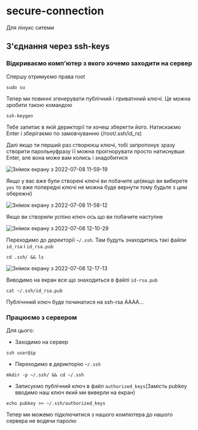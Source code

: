 # secure-connection

Для лінукс ситеми

## З'єднання через ssh-keys
### Відкриваємо комп'ютер з якого хочемо заходити на сервер
Спершу отримуємо права root
```
sudo su
```

Тепер ми повинні згенерувати публічний і приватнний ключі. Це можна зробити такою командою

```
ssh-keygen
```
Тебе запитає в якій дерикторії ти хочеш зберегти його. Натискаємо Enter і зберігаємо по замовчуванню (/root/.ssh/id_rs)

Далі якщо ти перший раз створюєш ключі, тобі запропонує зразу створити парольнуфразу її можна проігнорувати просто натиснувши Enter, але вона може вам колись і знадобитися

![Знімок екрану з 2022-07-08 11-59-19](https://user-images.githubusercontent.com/102728347/177958332-2f60fcd5-1b6d-429e-ad3b-ebfd663c02c6.png)

Якщо у вас вже були створені ключі ви побачите це(якщо ви виберете `yes` то вже попередні ключі не можна буде вернути тому будьте з цим обережні)

![Знімок екрану з 2022-07-08 11-58-12](https://user-images.githubusercontent.com/102728347/177958366-d9e889f3-b02d-4aa8-831e-50e4d8d5e796.png)

Якщо ви створили успіно ключ ось що ви побачите наступне

![Знімок екрану з 2022-07-08 12-10-29](https://user-images.githubusercontent.com/102728347/177959007-db31147b-73d4-480c-8336-a5ff458297ce.png)


Переходимо до деректорії `~/.ssh`. Там будуть знаходитись такі файли `id_rsa` і `id_rsa.pub`
```
cd .ssh/ && ls
```

![Знімок екрану з 2022-07-08 12-17-13](https://user-images.githubusercontent.com/102728347/177960302-3ad85429-e735-4304-967a-8335a9dd1481.png)

Виводимо на екран все що знаходиться в файлі `id-rsa.pub`
```
cat ~/.ssh/id_rsa.pub
```
Публічнний ключ буде починатися на ssh-rsa AAAA... 

### Працюємо з сервером

Для цього:
* Заходимо на сервер
 ```
 ssh user@ip
 ```
 
* Переходимо в дерикторію `~/.ssh`
```
mkdir -p ~/.ssh/ && cd ~/.ssh 
```

* Записуємо публічний ключ в файл `authorized_keys`(Замість pubkey вводимо наш ключ який ми виверли на екран)
```
echo pubkey >> ~/.ssh/authorized_keys
```


Тепер ми можемо підключитися з нашого компютера до нашого сервера не водячи паролю                                  
